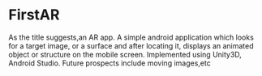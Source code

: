 # FirstAR
As the title suggests,an AR app.
A simple android application which looks for a target image, or a surface and after locating it, displays an animated object or structure on the mobile screen.
Implemented using Unity3D, Android Studio.
Future prospects include moving images,etc
